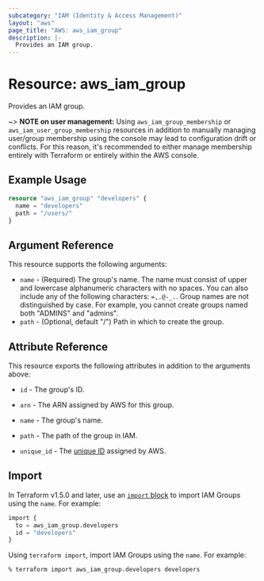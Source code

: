 ```yaml
---
subcategory: "IAM (Identity & Access Management)"
layout: "aws"
page_title: "AWS: aws_iam_group"
description: |-
  Provides an IAM group.
---
```


# Resource: aws_iam_group

Provides an IAM group.

~> **NOTE on user management:** Using `aws_iam_group_membership` or `aws_iam_user_group_membership` resources in addition to manually managing user/group membership using the console may lead to configuration drift or conflicts. For this reason, it's recommended to either manage membership entirely with Terraform or entirely within the AWS console.

## Example Usage

```terraform
resource "aws_iam_group" "developers" {
  name = "developers"
  path = "/users/"
}
```

## Argument Reference

This resource supports the following arguments:

* `name` - (Required) The group's name. The name must consist of upper and lowercase alphanumeric characters with no spaces. You can also include any of the following characters: `=,.@-_.`. Group names are not distinguished by case. For example, you cannot create groups named both "ADMINS" and "admins".
* `path` - (Optional, default "/") Path in which to create the group.

## Attribute Reference

This resource exports the following attributes in addition to the arguments above:

* `id` - The group's ID.
* `arn` - The ARN assigned by AWS for this group.
* `name` - The group's name.
* `path` - The path of the group in IAM.
* `unique_id` - The [unique ID][1] assigned by AWS.

  [1]: https://docs.aws.amazon.com/IAM/latest/UserGuide/Using_Identifiers.html#GUIDs

## Import

In Terraform v1.5.0 and later, use an [`import` block](https://developer.hashicorp.com/terraform/language/import) to import IAM Groups using the `name`. For example:

```terraform
import {
  to = aws_iam_group.developers
  id = "developers"
}
```

Using `terraform import`, import IAM Groups using the `name`. For example:

```console
% terraform import aws_iam_group.developers developers
```
